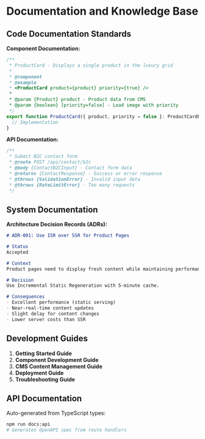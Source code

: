 # Documentation and Knowledge Base

## Code Documentation Standards

**Component Documentation:**
```typescript
/**
 * ProductCard - Displays a single product in the luxury grid
 * 
 * @component
 * @example
 * <ProductCard product={product} priority={true} />
 * 
 * @param {Product} product - Product data from CMS
 * @param {boolean} [priority=false] - Load image with priority
 */
export function ProductCard({ product, priority = false }: ProductCardProps) {
  // Implementation
}
```

**API Documentation:**
```typescript
/**
 * Submit B2C contact form
 * @route POST /api/contact/b2c
 * @body {ContactB2CInput} - Contact form data
 * @returns {ContactResponse} - Success or error response
 * @throws {ValidationError} - Invalid input data
 * @throws {RateLimitError} - Too many requests
 */
```

## System Documentation

**Architecture Decision Records (ADRs):**
```markdown
# ADR-001: Use ISR over SSR for Product Pages

# Status
Accepted

# Context
Product pages need to display fresh content while maintaining performance.

# Decision
Use Incremental Static Regeneration with 5-minute cache.

# Consequences
- Excellent performance (static serving)
- Near-real-time content updates
- Slight delay for content changes
- Lower server costs than SSR
```

## Development Guides

1. **Getting Started Guide**
2. **Component Development Guide**
3. **CMS Content Management Guide**
4. **Deployment Guide**
5. **Troubleshooting Guide**

## API Documentation

Auto-generated from TypeScript types:
```bash
npm run docs:api
# Generates OpenAPI spec from route handlers
```
